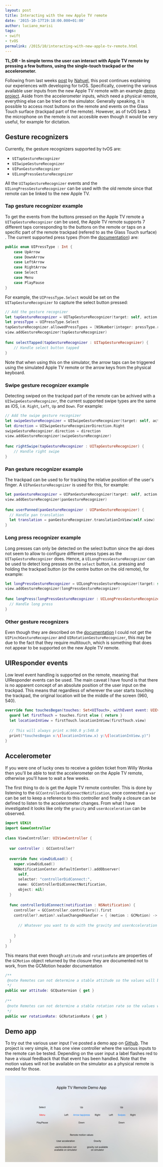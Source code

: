 ```yaml
---
layout: post
title: Interacting with the new Apple TV remote
date: '2015-10-17T19:18:00.000+01:00'
author: luciano_marisi
tags:
- swift
- tvOS
permalink: /2015/10/interacting-with-new-apple-tv-remote.html
---
```


**TL;DR - In simple terms the user can interact with Apple TV remote by pressing a few buttons, using the single-touch trackpad or the accelerometer.**

Following from last weeks [post](/2015/10/5-things-to-bare-in-mind-if-you-are.html) by [Nahuel](https://twitter.com/nmarisi), this post continues explaining our experiences with developing for tvOS. Specifically, covering the various available user inputs from the new Apple TV remote with an example [demo project](https://github.com/lucianomarisi/AppleTVRemoteDemoApp). Aside from the accelerometer inputs, which need a physical remote, everything else can be tried on the simulator. Generally speaking, it is possible to access most buttons on the remote and events on the Glass Touch surface (trackpad part of the remote). However, as of tvOS beta 3 the microphone on the remote is not accesible even though it would be very useful, for example for dictation.

## Gesture recognizers

Currently, the gesture recognizers supported by tvOS are: 

- `UITapGestureRecognizer`
- `UISwipeGestureRecognizer`
- `UIPanGestureRecognizer`
- `UILongPressGestureRecognizer`

All the `UITapGestureRecognizer` events and the `UILongPressGestureRecognizer` can be used with the old remote since that remote can be linked to the new Apple TV.

### Tap gesture recognizer example

To get the events from the buttons pressed on the Apple TV remote a `UITapGestureRecognizer` can be used, the Apple TV remote supports 7 different taps corresponding to the buttons on the remote or taps on a specific part of the remote trackpad (refered to as the Glass Touch surface) . The current supported press types (from the [documentation](https://developer.apple.com/library/prerelease/ios/documentation/UIKit/Reference/UIPress_Class/index.html#//apple_ref/c/tdef/UIPressType)) are:

```swift
public enum UIPressType : Int {
	case UpArrow
   	case DownArrow
   	case LeftArrow
	case RightArrow
   	case Select
   	case Menu
   	case PlayPause
}
```

For example, the `UIPressType.Select` would be set on the `UITapGestureRecognizer` to capture the select button pressed:

```swift
// Add the gesture recognizer
let tapGestureRecognizer = UITapGestureRecognizer(target: self, action: "selectTapped:")
let pressType = UIPressType.Select
tapGestureRecognizer.allowedPressTypes = [NSNumber(integer: pressType.rawValue)];
view.addGestureRecognizer(tapGestureRecognizer)

func selectTapped(tapGestureRecognizer : UITapGestureRecognizer) {
	// Handle select button tapped
}
```

Note that when using this on the simulator, the arrow taps can be triggered using the simulated Apple TV remote or the arrow keys from the physical keyboard.

### Swipe gesture recognizer example

Detecting swiped on the trackpad part of the remote can be achived with a `UISwipeGestureRecognizer`, the current supported swipe types are the same as iOS, i.e. `Right`, `Left`, `Up` and `Down`. For example:

```swift
// Add the swipe gesture recognizer
let swipeGestureRecognizer = UISwipeGestureRecognizer(target: self, action: "rightSwipe")
let direction = UISwipeGestureRecognizerDirection.Right
swipeGestureRecognizer.direction = direction
view.addGestureRecognizer(swipeGestureRecognizer)

func rightSwipe(tapGestureRecognizer : UITapGestureRecognizer) {
	// Handle right swipe
}
```

### Pan gesture recognizer example

The trackpad can be used to for tracking the relative position of the user's finger. A `UIPanGestureRecognizer` is used for this, for example:

```swift
let panGestureRecognizer = UIPanGestureRecognizer(target: self, action: "userPanned:")
view.addGestureRecognizer(panGestureRecognizer)
  
func userPanned(panGestureRecognizer : UIPanGestureRecognizer) {
  // Handle pan translation
  let translation = panGestureRecognizer.translationInView(self.view)
}
```

### Long press recognizer example

Long presses can only be detected on the select button since the api does not seem to allow to configure different press types as the `UITapGestureRecognizer` does. Hence, a `UILongPressGestureRecognizer` can be used to detect long presses on the `select` button, i.e. pressing and holding the trackpad button (or the centre button on the old remote), for example:

```swift
let longPressGestureRecognizer = UILongPressGestureRecognizer(target: self, action: "longPress:")
view.addGestureRecognizer(longPressGestureRecognizer)
  
func longPress(longPressGestureRecognizer : UILongPressGestureRecognizer) {
  // Handle long press
}
```

### Other gesture recognizers

Even though they are described on the [documentation](https://developer.apple.com/library/prerelease/tvos/documentation/UIKit/Reference/UIGestureRecognizer_Class/index.html) I could not get the `UIPinchGestureRecognizer` and `UIRotationGestureRecognizer`, this may be due to the fact that they require multitouch, which is something that does not appear to be supported on the new Apple TV remote.

## UIResponder events

Low level event handling is supported on the remote, meaning that UIResponder events can be used. The main caveat I have found is that there is no apparent concept of an absolute position of the user input on the trackpad. This means that regardless of wherever the user starts touching the trackpad, the original location will be the middle of the screen (960, 540). 

```swift
override func touchesBegan(touches: Set<UITouch>, withEvent event: UIEvent?) {
  guard let firstTouch = touches.first else { return }
  let locationInView = firstTouch.locationInView(firstTouch.view)

  // This will always print x:960.0 y:540.0
  print("touchesBegan x:\(locationInView.x) y:\(locationInView.y)")   
}
```

## Accelerometer

If you were one of lucky ones to receive a golden ticket from Willy Wonka then you'll be able to test the accelerometer on the Apple TV remote, otherwise you'll have to wait a few weeks.

The first thing to do is get the Apple TV remote controller. This is done by listening to the `GCControllerDidConnectNotification`, once connected a `var` can be set to keep a reference to this controller and finally a closure can be defined to listen to the accelerometer changes. From what I have investigated it looks like only the `gravity` and `userAcceleration` can be observed.

```swift
import UIKit
import GameController

class ViewController: UIViewController {
  
  var controller : GCController?
  
  override func viewDidLoad() {
    super.viewDidLoad()
    NSNotificationCenter.defaultCenter().addObserver(
      self,
      selector: "controllerDidConnect:",
      name: GCControllerDidConnectNotification,
      object: nil)
  }
  
  func controllerDidConnect(notification : NSNotification) {
    controller = GCController.controllers().first
    controller?.motion?.valueChangedHandler = { (motion : GCMotion) -> () in
      
      // Whatever you want to do with the gravity and userAcceleration
      
    }
  }
}
```

This means that even though `attitude` and `rotationRate` are properties of the `GCMotion` object returned by the closure they are documented not to work, from the GCMotion header documentation

```swift
/**
 @note Remotes can not determine a stable attitude so the values will be (0,0,0,1) at all times.
 */
public var attitude: GCQuaternion { get }
    
/**
 @note Remotes can not determine a stable rotation rate so the values will be (0,0,0) at all times.
 */
public var rotationRate: GCRotationRate { get }
```


## Demo app

To try out the various user input I've posted a demo app on [Github](https://github.com/lucianomarisi/AppleTVRemoteDemoApp). The project is very simple, it has one view controller where the various inputs to the remote can be tested. Depending on the user input a label flashes red to have a visual feedback that that event has been handled. Note that the motion values will not be available on the simulator as a physical remote is needed for those.

<p align="center">
   <img src="/assets/images/AppleTVDemoAppScreenshotMenuPressed.png"/>
</p>
